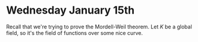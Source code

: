 # Wednesday January 15th

Recall that we're trying to prove the Mordell-Weil theorem.
Let $K$ be a global field, so it's the field of functions over some nice curve.
